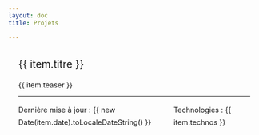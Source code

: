 ```yaml
---
layout: doc
title: Projets

---    
```

<script setup>
import media from "./data/projets.json";

</script>

<div class="article" v-for="item in media" v-if="media.length">
    <a class="title" target="_blank" v-bind:href="item.url"> {{ item.titre }} </a>
    <br />
    <br />
    <div class="article-info">
         {{ item.teaser }}
    </div>
    <hr />
    <div class="article-info">
        <span> Dernière mise à jour : {{ new Date(item.date).toLocaleDateString() }}</span>
        <span> Technologies : {{ item.technos }}</span>
    </div>
</div>

<style lang="scss">

.article {
  position: relative;
  box-sizing: border-box;
  width: 100%;
  margin: 0 auto 1.25rem;
  padding: 1rem 1.25rem;
  border-radius: 0.4rem;
  text-align: left;
  @media (max-width: 419px) {
    border-radius: 0;
  }
  .title {
    position: relative;
    display: inline-block;
    font-size: 1.28rem;
    line-height: 2rem;
    &::after {
      content: "";
      position: absolute;
      bottom: 0;
      left: 0;
      width: 100%;
      height: 2px;
      background: var(--c-brand);
      visibility: hidden;
      transition: transform 0.3s ease-in-out;
      transform: scaleX(0);
    }
    &:hover {
      cursor: pointer;
      &::after {
        visibility: visible;
        transform: scaleX(1);
      }
    }
    a {
      color: inherit;
    }
  }
  .article-info {
    display: flex;
    font-size: 0.9rem;
    flex-shrink: 0;
    > span {
      margin-right: 0.5em;
      line-height: 1.8;
    }
  }
}
</style>
